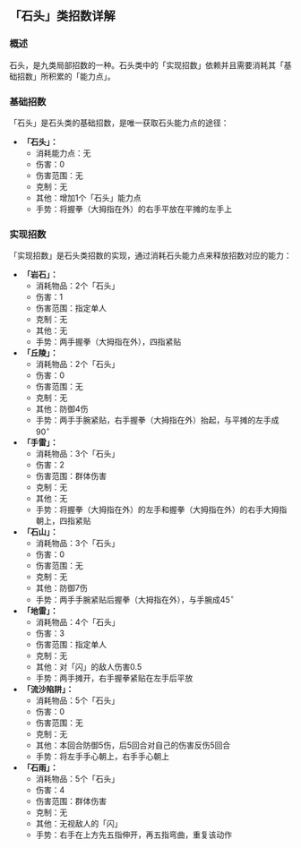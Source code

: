 ## 「石头」类招数详解
### 概述
石头，是九类局部招数的一种。石头类中的「实现招数」依赖并且需要消耗其「基础招数」所积累的「能力点」。

### 基础招数
「石头」是石头类的基础招数，是唯一获取石头能力点的途径：
- **「石头」：**
    - 消耗能力点：无
    - 伤害：$0$
    - 伤害范围：无
    - 克制：无
    - 其他：增加$1$个「石头」能力点
    - 手势：将握拳（大拇指在外）的右手平放在平摊的左手上

### 实现招数
「实现招数」是石头类招数的实现，通过消耗石头能力点来释放招数对应的能力：
- **「岩石」：**
    - 消耗物品：$2$个「石头」
    - 伤害：$1$
    - 伤害范围：指定单人
    - 克制：无
    - 其他：无
    - 手势：两手握拳（大拇指在外），四指紧贴
- **「丘陵」：**
    - 消耗物品：$2$个「石头」
    - 伤害：$0$
    - 伤害范围：无
    - 克制：无
    - 其他：防御$4$伤
    - 手势：两手手腕紧贴，右手握拳（大拇指在外）抬起，与平摊的左手成$90^{\circ}$
- **「手雷」：**
    - 消耗物品：$3$个「石头」
    - 伤害：$2$
    - 伤害范围：群体伤害
    - 克制：无
    - 其他：无
    - 手势：将握拳（大拇指在外）的左手和握拳（大拇指在外）的右手大拇指朝上，四指紧贴
- **「石山」：**
    - 消耗物品：$3$个「石头」
    - 伤害：$0$
    - 伤害范围：无
    - 克制：无
    - 其他：防御$7$伤
    - 手势：两手手腕紧贴后握拳（大拇指在外），与手腕成$45^{\circ}$
- **「地雷」：**
    - 消耗物品：$4$个「石头」
    - 伤害：$3$
    - 伤害范围：指定单人
    - 克制：无
    - 其他：对「闪」的敌人伤害$0.5$
    - 手势：两手摊开，右手握拳紧贴在左手后平放
- **「流沙陷阱」：**
    - 消耗物品：$5$个「石头」
    - 伤害：$0$
    - 伤害范围：无
    - 克制：无
    - 其他：本回合防御$5$伤，后$5$回合对自己的伤害反伤$5$回合
    - 手势：将左手手心朝上，右手手心朝上
- **「石雨」：**
    - 消耗物品：$5$个「石头」
    - 伤害：$4$
    - 伤害范围：群体伤害
    - 克制：无
    - 其他：无视敌人的「闪」
    - 手势：右手在上方先五指伸开，再五指弯曲，重复该动作
